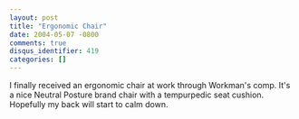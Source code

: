 ```yaml
---
layout: post
title: "Ergonomic Chair"
date: 2004-05-07 -0800
comments: true
disqus_identifier: 419
categories: []
---
```

I finally received an ergonomic chair at work through Workman's comp.
It's a nice Neutral Posture brand chair with a tempurpedic seat cushion.
Hopefully my back will start to calm down.

